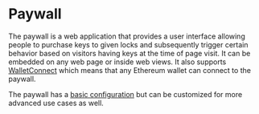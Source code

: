 # Paywall

The paywall is a web application that provides a user interface allowing people to purchase keys to given locks and subsequently trigger certain behavior based on visitors having keys at the time of page visit. It can be embedded on any web page or inside web views. It also supports [WalletConnect](https://walletconnect.org/) which means that any Ethereum wallet can connect to the paywall.

The paywall has a [basic configuration](locking-page.md) but can be customized for more advanced use cases as well.

